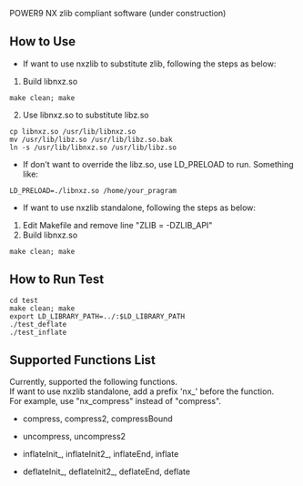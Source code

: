 POWER9 NX zlib compliant software (under construction)

## How to Use
- If want to use nxzlib to substitute zlib, following the steps as below:    
1. Build libnxz.so
```
make clean; make
```
2. Use libnxz.so to substitute libz.so    
```
cp libnxz.so /usr/lib/libnxz.so
mv /usr/lib/libz.so /usr/lib/libz.so.bak
ln -s /usr/lib/libnxz.so /usr/lib/libz.so
```
- If don't want to override the libz.so, use LD_PRELOAD to run. Something like:    
```
LD_PRELOAD=./libnxz.so /home/your_pragram
```
    
- If want to use nxzlib standalone, following the steps as below:
1. Edit Makefile and remove line "ZLIB = -DZLIB_API"
2. Build libnxz.so
```
make clean; make
```

## How to Run Test
```
cd test
make clean; make
export LD_LIBRARY_PATH=../:$LD_LIBRARY_PATH
./test_deflate
./test_inflate
```

## Supported Functions List
Currently, supported the following functions.  
If want to use nxzlib standalone, add a prefix 'nx_' before the function.  
For example, use "nx_compress" instead of "compress".    

- compress, compress2, compressBound
- uncompress, uncompress2
     
- inflateInit_, inflateInit2_, inflateEnd, inflate
    
- deflateInit_, deflateInit2_, deflateEnd, deflate

